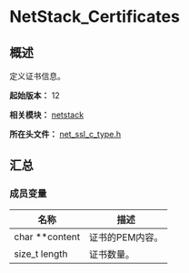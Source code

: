 # NetStack_Certificates

## 概述

定义证书信息。

**起始版本：** 12

**相关模块：** [netstack](capi-netstack.md)

**所在头文件：** [net_ssl_c_type.h](capi-net-ssl-c-type-h.md)

## 汇总

### 成员变量

| 名称 | 描述 |
| -- | -- |
| char **content | 证书的PEM内容。 |
| size_t length | 证书数量。 |
